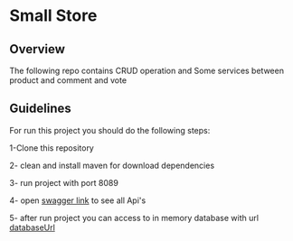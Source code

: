 # Small Store

## Overview
The following repo contains CRUD operation and Some services
between product and comment and vote 

## Guidelines
For run this project you should do the following steps:

1-Clone this repository

2- clean and install maven for download dependencies

3- run project with port 8089

4- open [swagger link](http://localhost:8089/api/swagger-ui/index.html) to see all Api's

5- after run project you can access to in memory database with url [databaseUrl](http://localhost:8089/api/h2-console/)


